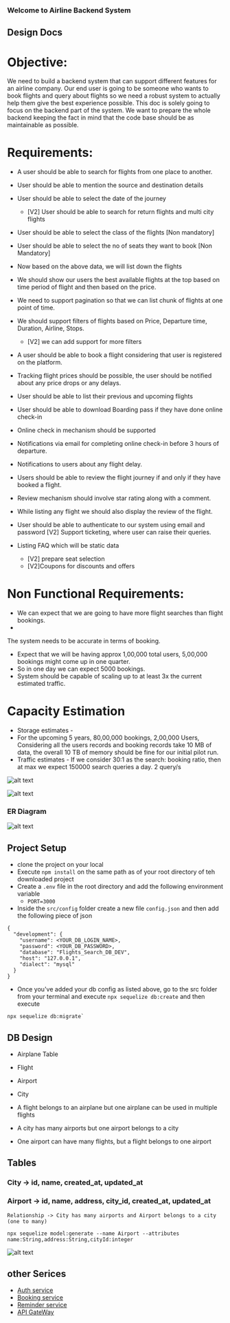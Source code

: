 ### Welcome to Airline Backend System

## Design Docs

# Objective:
We need to build a backend system that can support different features for an airline company. Our end user is going to be someone who wants to book flights and query about flights so we need a robust system to actually help them give the best experience possible. This doc is solely going to focus on the backend part of the system. We want to prepare the whole backend keeping the fact in mind that the code base should be as maintainable as possible.

# Requirements:
- A user should be able to search for flights from one place to another.
- User should be able to mention the source and destination details
- User should be able to select the date of the journey
    - [V2] User should be able to search for return flights and multi city flights
- User should be able to select the class of the flights [Non mandatory]
- User should be able to select the no of seats they want to book [Non Mandatory]
- Now based on the above data, we will list down the flights
- We should show our users the best available flights at the top based on time period of flight and then based on the price.
- We need to support pagination so that we can list chunk of flights at one point of time.
- We should support filters of flights based on Price, Departure time, Duration, Airline, Stops.
    - [V2] we can add support for more filters
- A user should be able to book a flight considering that user is registered on the platform.
- Tracking flight prices should be possible, the user should be notified about any price
drops or any delays.

- User should be able to list their previous and upcoming flights
- User should be able to download Boarding pass if they have done online check-in
- Online check in mechanism should be supported
- Notifications via email for completing online check-in before 3 hours of departure.
- Notifications to users about any flight delay.
- Users should be able to review the flight journey if and only if they have booked a flight.
- Review mechanism should involve star rating along with a comment.
- While listing any flight we should also display the review of the flight.
- User should be able to authenticate to our system using email and password [V2] Support ticketing, where user can raise their queries.
- Listing FAQ which will be static data
    - [V2] prepare seat selection
    - [V2]Coupons for discounts and offers



# Non Functional Requirements:
- We can expect that we are going to have more flight searches than flight bookings.
-
The system needs to be accurate in terms of booking.
- Expect that we will be having approx 1,00,000 total users, 5,00,000 bookings might come up in one quarter.
- So in one day we can expect 5000 bookings.
- System should be capable of scaling up to at least 3x the current estimated traffic.


# Capacity Estimation
- Storage estimates -
- For the upcoming 5 years, 80,00,000 bookings, 2,00,000 Users, Considering all the users records and booking records take 10 MB of data, the overall 10 TB of memory should be fine for our initial pilot run.
- Traffic estimates - If we consider 30:1 as the search: booking ratio, then at max we expect 150000 search queries a day. 2 query/s

![alt text](image.png)

![alt text](image-1.png)


### ER Diagram

![alt text](image-2.png)



## Project Setup
- clone the project on your local
- Execute `npm install` on the same path as of your root directory of teh downloaded project
- Create a `.env` file in the root directory and add the following environment variable
    - `PORT=3000`
- Inside the `src/config` folder create a new file `config.json` and then add the following piece of json

```
{
  "development": {
    "username": <YOUR_DB_LOGIN_NAME>,
    "password": <YOUR_DB_PASSWORD>,
    "database": "Flights_Search_DB_DEV",
    "host": "127.0.0.1",
    "dialect": "mysql"
  }
}

```
- Once you've added your db config as listed above, go to the src folder from your terminal and execute `npx sequelize db:create`
and then execute

```
npx sequelize db:migrate`
```


## DB Design
  - Airplane Table
  - Flight
  - Airport
  - City 

  - A flight belongs to an airplane but one airplane can be used in multiple flights
  - A city has many airports but one airport belongs to a city
  - One airport can have many flights, but a flight belongs to one airport


  
## Tables

### City -> id, name, created_at, updated_at
### Airport -> id, name, address, city_id, created_at, updated_at
    Relationship -> City has many airports and Airport belongs to a city (one to many)
```
npx sequelize model:generate --name Airport --attributes name:String,address:String,cityId:integer
```

![alt text](image-3.png)


## other Serices
- [Auth service](https://github.com/anuragdw710/Auth)
- [Booking service](https://github.com/anuragdw710/Booking)
- [Reminder service](https://github.com/anuragdw710/Reminder) 
- [API GateWay](https://github.com/anuragdw710/gateway)